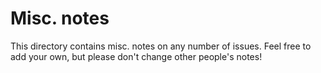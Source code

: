 # Misc. notes

This directory contains misc. notes on any number of issues. Feel free to add your own,
but please don't change other people's notes!

